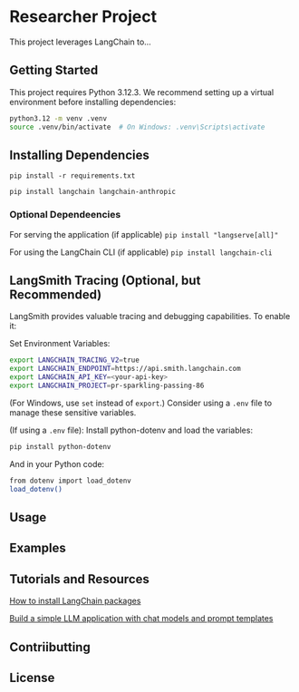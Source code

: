 # Researcher Project

This project leverages LangChain to...

## Getting Started

This project requires Python 3.12.3.  We recommend setting up a virtual environment before installing dependencies:

```bash
python3.12 -m venv .venv
source .venv/bin/activate  # On Windows: .venv\Scripts\activate
```

## Installing Dependencies

```pip install -r requirements.txt```

```pip install langchain langchain-anthropic```

### Optional Dependeencies

For serving the application (if applicable)
```pip install "langserve[all]"```

For using the LangChain CLI (if applicable)
```pip install langchain-cli```

## LangSmith Tracing (Optional, but Recommended)

LangSmith provides valuable tracing and debugging capabilities. To enable it:

Set Environment Variables:

```bash
export LANGCHAIN_TRACING_V2=true
export LANGCHAIN_ENDPOINT=https://api.smith.langchain.com
export LANGCHAIN_API_KEY=<your-api-key>
export LANGCHAIN_PROJECT=pr-sparkling-passing-86
```

(For Windows, use `set` instead of `export`.) Consider using a `.env` file to manage these sensitive variables.

(If using a `.env` file): Install python-dotenv and load the variables:

```bash
pip install python-dotenv
```

And in your Python code:

```bash
from dotenv import load_dotenv
load_dotenv()
```

## Usage



## Examples



## Tutorials and Resources

[How to install LangChain packages](https://python.langchain.com/docs/how_to/installation/)

[Build a simple LLM application with chat models and prompt templates](https://python.langchain.com/docs/tutorials/llm_chain/)

## Contriibutting




## License

